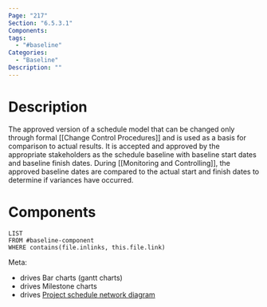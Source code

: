 ```yaml
---
Page: "217"
Section: "6.5.3.1"
Components:
tags:
  - "#baseline"
Categories:
  - "Baseline"
Description: ""
---
```

# Description
The approved version of a schedule model that can be changed only through formal [[Change Control Procedures]] and is used as a basis for comparison to actual results. It is accepted and approved by the appropriate stakeholders as the schedule baseline with baseline start dates and baseline finish dates. During [[Monitoring and Controlling]], the approved baseline dates are compared to the actual start and finish dates to determine if variances have occurred.
# Components
```dataview
LIST
FROM #baseline-component
WHERE contains(file.inlinks, this.file.link)
```


Meta:
* drives Bar charts (gantt charts)
* drives Milestone charts
* drives [Project schedule network diagram](Project%20schedule%20network%20diagram.md)


